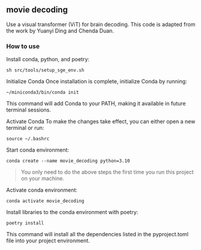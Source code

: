 ## movie decoding

Use a visual transformer (ViT) for brain decoding. This code is adapted from the work by Yuanyi Ding and Chenda Duan.



### How to use

Install conda, python, and poetry:
```
sh src/tools/setup_sge_env.sh
```

Initialize Conda
Once installation is complete, initialize Conda by running:

```
~/miniconda3/bin/conda init
```
This command will add Conda to your PATH, making it available in future terminal sessions.

Activate Conda
To make the changes take effect, you can either open a new terminal or run:
```
source ~/.bashrc
```

Start conda environment:
```
conda create --name movie_decoding python=3.10
```

> You only need to do the above steps the first time you run this project on your machine.

Activate conda environment:
```
conda activate movie_decoding
```

Install libraries to the conda environment with poetry:
```
poetry install
```
This command will install all the dependencies listed in the pyproject.toml file into your project environment.





